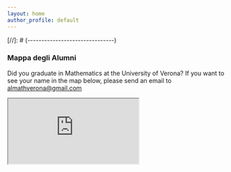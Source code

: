 ```yaml
---
layout: home
author_profile: default
---
```


[//]: # (-------------------------------)
<link href="css/style.css" rel="stylesheet" type="text/css">
[//]: # (-------------------------------)

### Mappa degli Alumni

Did you graduate in Mathematics at the University of Verona?
If you want to see your name in the map below, please send an email to <almathverona@gmail.com>

<div class="Map">
	<iframe src="https://www.google.com/maps/d/embed?mid=1-TSYgamdXiBJKSBNwVW4_djxalFTtHsz" id="map-alumni"></iframe>
</div>
